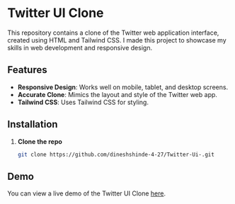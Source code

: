 # Twitter UI Clone

This repository contains a clone of the Twitter web application interface, created using HTML and Tailwind CSS. I made this project to showcase my skills in web development and responsive design.

## Features

- **Responsive Design**: Works well on mobile, tablet, and desktop screens.
- **Accurate Clone**: Mimics the layout and style of the Twitter web app.
- **Tailwind CSS**: Uses Tailwind CSS for styling.

## Installation

1. **Clone the repo**
   ```sh
   git clone https://github.com/dineshshinde-4-27/Twitter-Ui-.git
   ```

## Demo

You can view a live demo of the Twitter UI Clone [here](https://twithome.netlify.app).
